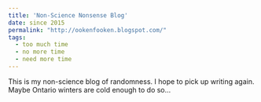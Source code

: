 ```yaml
---
title: 'Non-Science Nonsense Blog'
date: since 2015
permalink: "http://ookenfooken.blogspot.com/"
tags:
  - too much time
  - no more time
  - need more time
---
```


This is my non-science blog of randomness. I hope to pick up writing again. Maybe Ontario winters are cold enough to do so...
